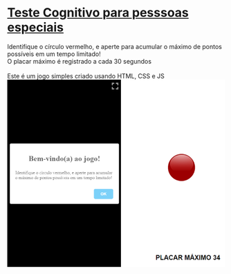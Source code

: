 # [Teste Cognitivo para pesssoas especiais](https://luandev-ux.github.io/teste-levi/)
Identifique o círculo vermelho, e aperte para acumular o máximo de pontos possíveis em um tempo limitado!
<br>
O placar máximo é registrado a cada 30 segundos
<br>
<br>
Este é um jogo simples criado usando HTML, CSS e JS
<br>
![SS](img/ss.png)

